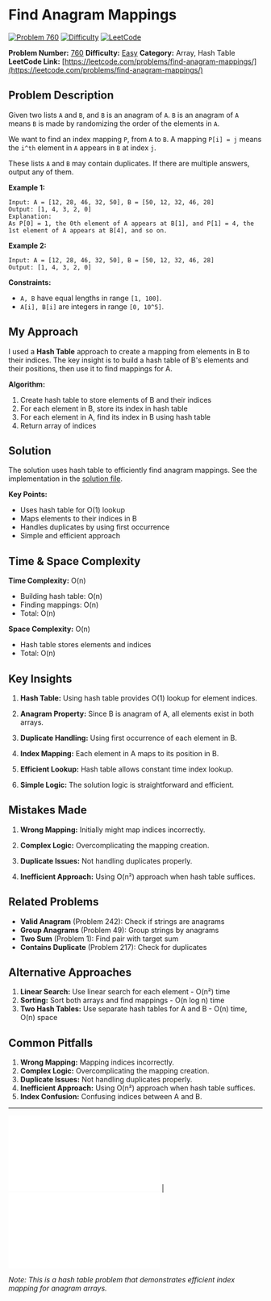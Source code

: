 # Find Anagram Mappings

[![Problem 760](https://img.shields.io/badge/Problem-760-blue?style=for-the-badge&logo=leetcode)](https://leetcode.com/problems/find-anagram-mappings/)
[![Difficulty](https://img.shields.io/badge/Difficulty-Easy-green?style=for-the-badge)](https://leetcode.com/problemset/?difficulty=EASY)
[![LeetCode](https://img.shields.io/badge/LeetCode-View%20Problem-orange?style=for-the-badge&logo=leetcode)](https://leetcode.com/problems/find-anagram-mappings/)

**Problem Number:** [760](https://leetcode.com/problems/find-anagram-mappings/)
**Difficulty:** [Easy](https://leetcode.com/problemset/?difficulty=EASY)
**Category:** Array, Hash Table
**LeetCode Link:** [https://leetcode.com/problems/find-anagram-mappings/](https://leetcode.com/problems/find-anagram-mappings/)

## Problem Description

Given two lists `A` and `B`, and `B` is an anagram of `A`. `B` is an anagram of `A` means `B` is made by randomizing the order of the elements in `A`.

We want to find an index mapping `P`, from `A` to `B`. A mapping `P[i] = j` means the `i^th` element in `A` appears in `B` at index `j`.

These lists `A` and `B` may contain duplicates. If there are multiple answers, output any of them.

**Example 1:**
```
Input: A = [12, 28, 46, 32, 50], B = [50, 12, 32, 46, 28]
Output: [1, 4, 3, 2, 0]
Explanation:
As P[0] = 1, the 0th element of A appears at B[1], and P[1] = 4, the 1st element of A appears at B[4], and so on.
```

**Example 2:**
```
Input: A = [12, 28, 46, 32, 50], B = [50, 12, 32, 46, 28]
Output: [1, 4, 3, 2, 0]
```

**Constraints:**
- `A, B` have equal lengths in range `[1, 100]`.
- `A[i], B[i]` are integers in range `[0, 10^5]`.

## My Approach

I used a **Hash Table** approach to create a mapping from elements in B to their indices. The key insight is to build a hash table of B's elements and their positions, then use it to find mappings for A.

**Algorithm:**
1. Create hash table to store elements of B and their indices
2. For each element in B, store its index in hash table
3. For each element in A, find its index in B using hash table
4. Return array of indices

## Solution

The solution uses hash table to efficiently find anagram mappings. See the implementation in the [solution file](../exercises/760.find-anagram-mappings.py).

**Key Points:**
- Uses hash table for O(1) lookup
- Maps elements to their indices in B
- Handles duplicates by using first occurrence
- Simple and efficient approach

## Time & Space Complexity

**Time Complexity:** O(n)
- Building hash table: O(n)
- Finding mappings: O(n)
- Total: O(n)

**Space Complexity:** O(n)
- Hash table stores elements and indices
- Total: O(n)

## Key Insights

1. **Hash Table:** Using hash table provides O(1) lookup for element indices.

2. **Anagram Property:** Since B is anagram of A, all elements exist in both arrays.

3. **Duplicate Handling:** Using first occurrence of each element in B.

4. **Index Mapping:** Each element in A maps to its position in B.

5. **Efficient Lookup:** Hash table allows constant time index lookup.

6. **Simple Logic:** The solution logic is straightforward and efficient.

## Mistakes Made

1. **Wrong Mapping:** Initially might map indices incorrectly.

2. **Complex Logic:** Overcomplicating the mapping creation.

3. **Duplicate Issues:** Not handling duplicates properly.

4. **Inefficient Approach:** Using O(n²) approach when hash table suffices.

## Related Problems

- **Valid Anagram** (Problem 242): Check if strings are anagrams
- **Group Anagrams** (Problem 49): Group strings by anagrams
- **Two Sum** (Problem 1): Find pair with target sum
- **Contains Duplicate** (Problem 217): Check for duplicates

## Alternative Approaches

1. **Linear Search:** Use linear search for each element - O(n²) time
2. **Sorting:** Sort both arrays and find mappings - O(n log n) time
3. **Two Hash Tables:** Use separate hash tables for A and B - O(n) time, O(n) space

## Common Pitfalls

1. **Wrong Mapping:** Mapping indices incorrectly.
2. **Complex Logic:** Overcomplicating the mapping creation.
3. **Duplicate Issues:** Not handling duplicates properly.
4. **Inefficient Approach:** Using O(n²) approach when hash table suffices.
5. **Index Confusion:** Confusing indices between A and B.

---

[![Back to Index](../../README.md#-problem-index)](../../README.md#-problem-index) | [![View Solution](../exercises/760.find-anagram-mappings.py)](../exercises/760.find-anagram-mappings.py)

*Note: This is a hash table problem that demonstrates efficient index mapping for anagram arrays.*
